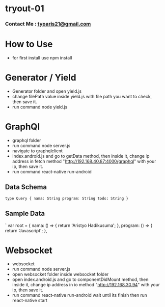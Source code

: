 # tryout-01

### Contact Me : tyoaris21@gmail.com

# How to Use
* for first install use npm install

# Generator / Yield
* Generator folder and open yield.js
* change filePath value inside yield.js with file path you want to check, then save it.
* run command node yield.js

# GraphQl

* graphql folder
* run command node server.js
* navigate to graphqlclient
* index.android.js and go to getData method, then inside it, change ip address in fetch method "http://192.168.40.87:4000/graphql" with your ip, then save it.
* run command react-native run-android 


## Data Schema
` type Query {
    nama: String
    program: String
    todo: String
  }
  `

## Sample Data

`
var root = {
  nama: () => {
    return 'Aristyo Hadikusuma';
  },
  program: () => {
    return 'Javascript';
  },
  
  
  # Websocket
  
* websocket
* run command node server.js
* open websocket folder inside websocket folder
* open index.android.js and go to componentDidMount method, then inside it, change ip address in io method "http://192.168.30.94" with your ip, then save it.
* run command react-native run-android wait until its finish then run react-native start
  
